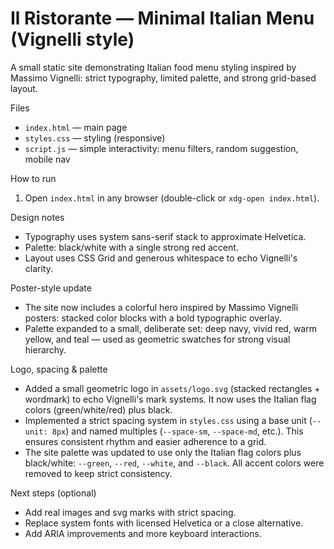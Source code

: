 # Il Ristorante — Minimal Italian Menu (Vignelli style)

A small static site demonstrating Italian food menu styling inspired by Massimo Vignelli: strict typography, limited palette, and strong grid-based layout.

Files
- `index.html` — main page
- `styles.css` — styling (responsive)
- `script.js` — simple interactivity: menu filters, random suggestion, mobile nav

How to run
1. Open `index.html` in any browser (double-click or `xdg-open index.html`).

Design notes
- Typography uses system sans-serif stack to approximate Helvetica.
- Palette: black/white with a single strong red accent.
- Layout uses CSS Grid and generous whitespace to echo Vignelli's clarity.

Poster-style update
- The site now includes a colorful hero inspired by Massimo Vignelli posters: stacked color blocks with a bold typographic overlay.
- Palette expanded to a small, deliberate set: deep navy, vivid red, warm yellow, and teal — used as geometric swatches for strong visual hierarchy.

Logo, spacing & palette
- Added a small geometric logo in `assets/logo.svg` (stacked rectangles + wordmark) to echo Vignelli's mark systems. It now uses the Italian flag colors (green/white/red) plus black.
- Implemented a strict spacing system in `styles.css` using a base unit (`--unit: 8px`) and named multiples (`--space-sm`, `--space-md`, etc.). This ensures consistent rhythm and easier adherence to a grid.
- The site palette was updated to use only the Italian flag colors plus black/white: `--green`, `--red`, `--white`, and `--black`. All accent colors were removed to keep strict consistency.

Next steps (optional)
- Add real images and svg marks with strict spacing.
- Replace system fonts with licensed Helvetica or a close alternative.
- Add ARIA improvements and more keyboard interactions.